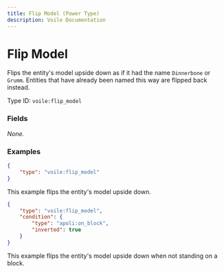 ```yaml
---
title: Flip Model (Power Type)
description: Voile Documentation
---
```


# Flip Model

Flips the entity's model upside down as if it had the name `Dinnerbone` or `Grumm`. Entities that have already been named this way are flipped back instead.

Type ID: `voile:flip_model`

### Fields

*None.*

### Examples

```json
{
    "type": "voile:flip_model"
}
```

This example flips the entity's model upside down.

```json
{
    "type": "voile:flip_model",
    "condition": {
        "type": "apoli:on_block",
        "inverted": true
    }
}
```

This example flips the entity's model upside down when not standing on a block.